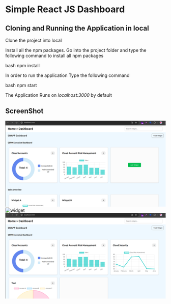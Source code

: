 # Simple React JS Dashboard

## Cloning and Running the Application in local

Clone the project into local

Install all the npm packages. Go into the project folder and type the following command to install all npm packages

bash
npm install


In order to run the application Type the following command

bash
npm start


The Application Runs on *localhost:3000* by default

## ScreenShot
 <img src="./src/assests/dashboard.png" alt="dashboard" />
 <img src="./src/assests/aaddwidget.png" alt="widget" />
 <img src="./src/assests/dashboard2.png" alt="dashboard" />
